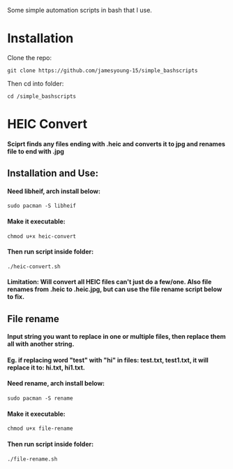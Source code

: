 Some simple automation scripts in bash that I use.

# Installation
Clone the repo:
```
git clone https://github.com/jamesyoung-15/simple_bashscripts
```
Then cd into folder:
```
cd /simple_bashscripts
```

# HEIC Convert
#### Sciprt finds any files ending with .heic and converts it to jpg and renames file to end with .jpg
## Installation and Use:
#### Need libheif, arch install below:
```
sudo pacman -S libheif
```
#### Make it executable:
```
chmod u+x heic-convert
```
#### Then run script inside folder:
```
./heic-convert.sh
```
#### Limitation: Will convert all HEIC files can't just do a few/one. Also file renames from .heic to .heic.jpg, but can use the file rename script below to fix.

## File rename
#### Input string you want to replace in one or multiple files, then replace them all with another string. 
#### Eg. if replacing word "test" with "hi" in files: test.txt, test1.txt, it will replace it to: hi.txt, hi1.txt. 
####  Need rename, arch install below:
```
sudo pacman -S rename
```
#### Make it executable:
```
chmod u+x file-rename
```
#### Then run script inside folder:
```
./file-rename.sh
```
